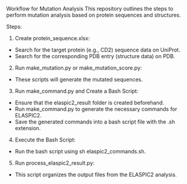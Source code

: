 Workflow for Mutation Analysis
This repository outlines the steps to perform mutation analysis based on protein sequences and structures.

Steps:
1. Create protein_sequence.xlsx:
- Search for the target protein (e.g., CD2) sequence data on UniProt.
- Search for the corresponding PDB entry (structure data) on PDB.

2. Run make_mutation.py or make_mutation_score.py:
- These scripts will generate the mutated sequences.
  
3. Run make_command.py and Create a Bash Script:
- Ensure that the elaspic2_result folder is created beforehand.
- Run make_command.py to generate the necessary commands for ELASPIC2.
- Save the generated commands into a bash script file with the .sh extension.

4. Execute the Bash Script:
- Run the bash script using sh elaspic2_commands.sh.

5. Run process_elaspic2_result.py:
- This script organizes the output files from the ELASPIC2 analysis.

